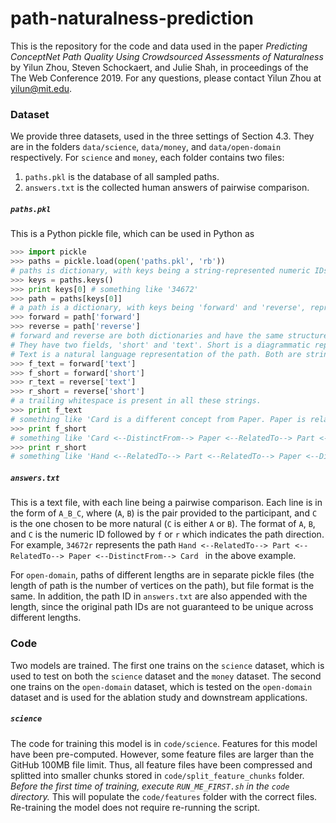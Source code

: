# path-naturalness-prediction

This is the repository for the code and data used in the paper *Predicting ConceptNet Path Quality Using Crowdsourced Assessments of Naturalness* by Yilun Zhou, Steven Schockaert, and Julie Shah, in proceedings of the The Web Conference 2019. For any questions, please contact Yilun Zhou at yilun@mit.edu. 

### Dataset
We provide three datasets, used in the three settings of Section 4.3. They are in the folders `data/science`, `data/money`, and `data/open-domain` respectively. For `science` and `money`, each folder contains two files: 
1. `paths.pkl` is the database of all sampled paths. 
2. `answers.txt` is the collected human answers of pairwise comparison. 

##### `paths.pkl`
This is a Python pickle file, which can be used in Python as 
```python
>>> import pickle
>>> paths = pickle.load(open('paths.pkl', 'rb')) 
# paths is dictionary, with keys being a string-represented numeric IDs, and values being problem contents
>>> keys = paths.keys()
>>> print keys[0] # something like '34672'
>>> path = paths[keys[0]]
# a path is a dictionary, with keys being 'forward' and 'reverse', representing the two directions
>>> forward = path['forward']
>>> reverse = path['reverse']
# forward and reverse are both dictionaries and have the same structure. 
# They have two fields, 'short' and 'text'. Short is a diagrammatic representation of the path. 
# Text is a natural language representation of the path. Both are strings. 
>>> f_text = forward['text']
>>> f_short = forward['short']
>>> r_text = reverse['text']
>>> r_short = reverse['short']
# a trailing whitespace is present in all these strings. 
>>> print f_text
# something like 'Card is a different concept from Paper. Paper is related to Part. Part is related to Hand. '
>>> print f_short
# something like 'Card <--DistinctFrom--> Paper <--RelatedTo--> Part <--RelatedTo--> Hand '
>>> print r_short
# something like 'Hand <--RelatedTo--> Part <--RelatedTo--> Paper <--DistinctFrom--> Card '
```
##### `answers.txt`
This is a text file, with each line being a pairwise comparison. Each line is in the form of `A_B_C`, where (`A`, `B`) is the pair provided to the participant, and `C` is the one chosen to be more natural (`C` is either `A` or `B`). The format of `A`, `B`, and `C` is the numeric ID followed by `f` or `r` which indicates the path direction. For example, `34672r` represents the path `Hand <--RelatedTo--> Part <--RelatedTo--> Paper <--DistinctFrom--> Card ` in the above example. 

For `open-domain`, paths of different lengths are in separate pickle files (the length of path is the number of vertices on the path), but file format is the same. In addition, the path ID in `answers.txt` are also appended with the length, since the original path IDs are not guaranteed to be unique across different lengths. 

### Code
Two models are trained. The first one trains on the `science` dataset, which is used to test on both the `science` dataset and the `money` dataset. The second one trains on the `open-domain` dataset, which is tested on the `open-domain` dataset and is used for the ablation study and downstream applications. 

##### `science`
The code for training this model is in `code/science`. Features for this model have been pre-computed. However, some feature files are larger than the GitHub 100MB file limit. Thus, all feature files have been compressed and splitted into smaller chunks stored in `code/split_feature_chunks` folder. *Before the first time of training, execute `RUN_ME_FIRST.sh` in the `code` directory.* This will populate the `code/features` folder with the correct files. Re-training the model does not require re-running the script. 
